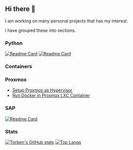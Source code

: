 ## Hi there 👋

I am working on many personal projects that has my interest.

I have grouped these into sections.

### Python

[![Readme Card](https://github-readme-stats.vercel.app/api/pin/?username=TorbenJakobsen&repo=decimaldate)](https://github.com/TorbenJakobsen/decimaldate)
[![Readme Card](https://github-readme-stats.vercel.app/api/pin/?username=TorbenJakobsen&repo=matrix_digital_rain)](https://github.com/TorbenJakobsen/matrix_digital_rain)

### Containers

### Proxmox

- [Setup Proxmox as Hypervisor](https://github.com/TorbenJakobsen/setup_proxmox_as_hypervisor)
- [Run Docker in Proxmox LXC Container](https://github.com/TorbenJakobsen/run-docker-in-proxmox-lxc-container)

### SAP

[![Readme Card](https://github-readme-stats.vercel.app/api/pin/?username=TorbenJakobsen&repo=run_sap_as_a_container)](https://github.com/TorbenJakobsen/run_sap_as_a_container)

### Stats

[![Torben's GitHub stats](https://github-readme-stats.vercel.app/api?username=TorbenJakobsen&show_icons=true&rank_icon=percentile&show=reviews,discussions_started,discussions_answered,prs_merged,prs_merged_percentage)](https://github.com/anuraghazra/github-readme-stats)
[![Top Langs](https://github-readme-stats.vercel.app/api/top-langs/?username=TorbenJakobsen)](https://github.com/anuraghazra/github-readme-stats)
